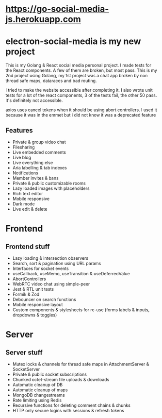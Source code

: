 # https://go-social-media-js.herokuapp.com






# electron-social-media is my new project








This is my Golang & React social media personal project. I made tests for the React components. A few of them are broken, but most pass. This is my 2nd project using Golang, my 1st project was a chat app broken by non thread safe maps, dataraces and bad routing.

I tried to make the website accessible after completing it. I also wrote unit tests for a lot of the react components, 3 of the tests fail, the other 50 pass. It's definitely not accessible.

axios uses cancel tokens when it should be using abort controllers. I used it because it was in the emmet but i did not
know it was a deprecated feature

## Features

- Private & group video chat
- Filesharing
- Live embedded comments
- Live blog
- Live everything else
- Aria labelling & tab indexes
- Notifications
- Member invites & bans
- Private & public customizable rooms
- Lazy loaded images with placeholders
- Rich text editor
- Mobile responsive
- Dark mode
- Live edit & delete

# Frontend

## Frontend stuff

- Lazy loading & intersection observers
- Search, sort & pagination using URL params
- Interfaces for socket events
- useCallback, useMemo, useTransition & useDeferredValue
- AbortControllers
- WebRTC video chat using simple-peer
- Jest & RTL unit tests
- Formik & Zod
- Debouncer on search functions
- Mobile responsive layout
- Custom components & stylesheets for re-use (forms labels & inputs, dropdowns & toggles)

# Server

## Server stuff

- Mutex locks & channels for thread safe maps in AttachmentServer & SocketServer
- Private & public socket subscriptions
- Chunked octet-stream file uploads & downloads
- Automatic cleanup of DB
- Automatic cleanup of maps
- MongoDB changestreams
- Rate limiting using Redis
- Recursive functions for deleting comment chains & chunks
- HTTP only secure logins with sessions & refresh tokens
